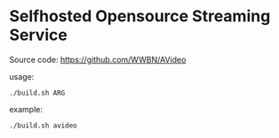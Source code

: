 # Selfhosted Opensource Streaming Service

Source code: https://github.com/WWBN/AVideo


usage:
```
./build.sh ARG
```
example:
```
./build.sh avideo
```
